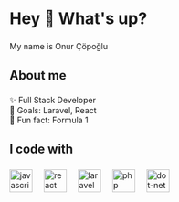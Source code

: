 <h1 align="left">Hey 👋 What's up?</h1>

###

<p align="left">My name is Onur Çöpoğlu</p>

###

<h2 align="left">About me</h2>

###

<p align="left">✨ Full Stack Developer<br>🎯 Goals: Laravel, React<br>🎲 Fun fact: Formula 1</p>

###

<h2 align="left">I code with</h2>

###

<div align="left">
  <img src="https://cdn.jsdelivr.net/gh/devicons/devicon/icons/javascript/javascript-original.svg" height="40" alt="javascript logo"  />
  <img width="12" />
  <img src="https://cdn.jsdelivr.net/gh/devicons/devicon/icons/react/react-original.svg" height="40" alt="react logo"  />
  <img width="12" />
  <img src="https://laravel.com/img/logomark.min.svg" height="40" alt="laravel logo"  />
  <img width="12" />
  <img src="https://cdn.jsdelivr.net/gh/devicons/devicon/icons/php/php-original.svg" height="40" alt="php logo"  />
  <img width="12" />
  <img src="https://cdn.jsdelivr.net/gh/devicons/devicon/icons/dot-net/dot-net-original.svg](https://upload.wikimedia.org/wikipedia/commons/thumb/7/7d/Microsoft_.NET_logo.svg/128px-Microsoft_.NET_logo.svg.png)https://upload.wikimedia.org/wikipedia/commons/thumb/7/7d/Microsoft_.NET_logo.svg/128px-Microsoft_.NET_logo.svg.png" height="40" alt="dot-net logo"  />
</div>

###
